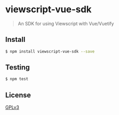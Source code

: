 # viewscript-vue-sdk

> An SDK for using Viewscript with Vue/Vuetify

## <a name="install"></a>Install
```bash
$ npm install viewscript-vue-sdk --save
```

## <a name="test"></a>Testing

```bash
$ npm test
```

## <a name="license"></a>License
[GPLv3](https://github.com/wmfs/viewscript/blob/master/LICENSE)
